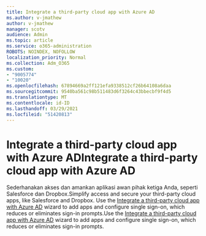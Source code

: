 ```yaml
---
title: Integrate a third-party cloud app with ‎Azure AD‎
ms.author: v-jmathew
author: v-jmathew
manager: scotv
audience: Admin
ms.topic: article
ms.service: o365-administration
ROBOTS: NOINDEX, NOFOLLOW
localization_priority: Normal
ms.collection: Adm_O365
ms.custom:
- "9005774"
- "10020"
ms.openlocfilehash: 67894669a2ff121efa9338512cf26b64108a6daa
ms.sourcegitcommit: 9540ba561c98b511483d6f3264c43bbecbf9f4d5
ms.translationtype: MT
ms.contentlocale: id-ID
ms.lasthandoff: 03/29/2021
ms.locfileid: "51420813"
---
```

# <a name="integrate-a-third-party-cloud-app-with-azure-ad"></a><span data-ttu-id="1c160-102">Integrate a third-party cloud app with ‎Azure AD</span><span class="sxs-lookup"><span data-stu-id="1c160-102">Integrate a third-party cloud app with ‎Azure AD</span></span>

<span data-ttu-id="1c160-103">Sederhanakan akses dan amankan aplikasi awan pihak ketiga Anda, seperti Salesforce dan Dropbox.</span><span class="sxs-lookup"><span data-stu-id="1c160-103">Simplify access and secure your third-party cloud apps, like Salesforce and Dropbox.</span></span> <span data-ttu-id="1c160-104">Use the [Integrate a third-party cloud app with ‎Azure AD‎](https://go.microsoft.com/fwlink/?linkid=2157464) wizard to add apps and configure single sign-on, which reduces or eliminates sign-in prompts.</span><span class="sxs-lookup"><span data-stu-id="1c160-104">Use the [Integrate a third-party cloud app with ‎Azure AD‎](https://go.microsoft.com/fwlink/?linkid=2157464) wizard to add apps and configure single sign-on, which reduces or eliminates sign-in prompts.</span></span>
